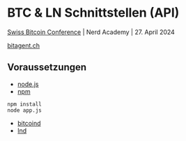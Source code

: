 # BTC & LN Schnittstellen (API)

[Swiss Bitcoin Conference](https://swiss-bitcoin-conference.com/) | Nerd Academy | 27. April 2024

[bitagent.ch](https://bitagent.ch)

## Voraussetzungen
- [node.js](https://nodejs.org)
- [npm](https://npmjs.com)
```
npm install
node app.js
```
- [bitcoind](https://bitcoincore.org)
- [lnd](https://docs.lightning.engineering/lightning-network-tools/lnd)
